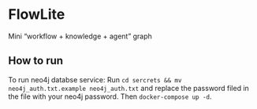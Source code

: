 # FlowLite
Mini “workflow + knowledge + agent” graph

## How to run
To run neo4j databse service:
Run `cd sercrets && mv neo4j_auth.txt.example neo4j_auth.txt` and replace the password filed in the file with your neo4j password. Then `docker-compose up -d`.
